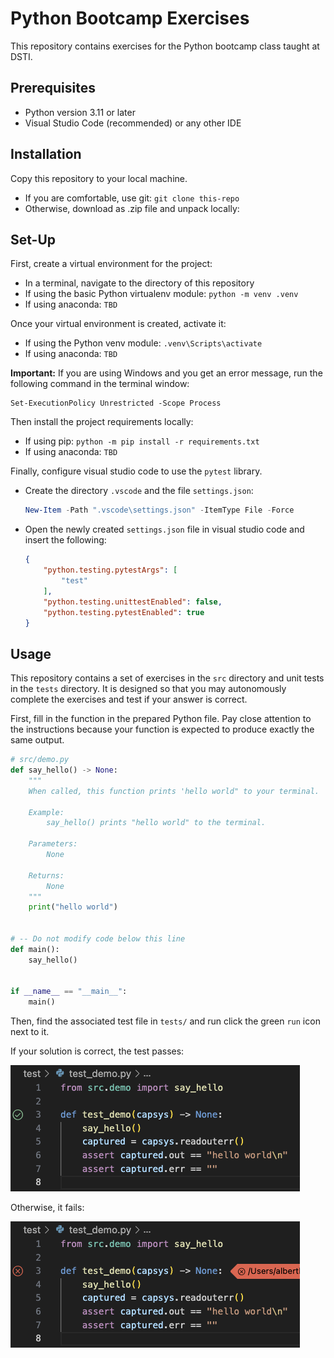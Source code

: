 # Python Bootcamp Exercises

This repository contains exercises for the Python bootcamp class taught at DSTI.

## Prerequisites

- Python version 3.11 or later
- Visual Studio Code (recommended) or any other IDE

## Installation

Copy this repository to your local machine.

- If you are comfortable, use git: `git clone this-repo`
- Otherwise, download as .zip file and unpack locally:

## Set-Up

First, create a virtual environment for the project:

- In a terminal, navigate to the directory of this repository
- If using the basic Python virtualenv module: `python -m venv .venv`
- If using anaconda: `TBD`

Once your virtual environment is created, activate it:

- If using the Python venv module: `.venv\Scripts\activate`
- If using anaconda: `TBD`

**Important:** If you are using Windows and you get an error message, run the following command in the terminal window:

```
Set-ExecutionPolicy Unrestricted -Scope Process
```

Then install the project requirements locally:

- If using pip: `python -m pip install -r requirements.txt`
- If using anaconda: `TBD`

Finally, configure visual studio code to use the `pytest` library.

- Create the directory `.vscode` and the file `settings.json`:
    
    ```Powershell
    New-Item -Path ".vscode\settings.json" -ItemType File -Force
    ```
- Open the newly created `settings.json` file in visual studio code and insert the following:

    ```json
    {
        "python.testing.pytestArgs": [
            "test"
        ],
        "python.testing.unittestEnabled": false,
        "python.testing.pytestEnabled": true
    }
    ```

## Usage

This repository contains a set of exercises in the `src` directory and unit tests in the `tests` directory. It is designed so that you may autonomously complete the exercises and test if your answer is correct.

First, fill in the function in the prepared Python file. Pay close attention to the instructions because your function is expected to produce exactly the same output.

```python
# src/demo.py
def say_hello() -> None:
    """
    When called, this function prints 'hello world" to your terminal.
    
    Example:
        say_hello() prints "hello world" to the terminal.

    Parameters:
        None

    Returns:
        None
    """
    print("hello world")


# -- Do not modify code below this line
def main():
    say_hello()


if __name__ == "__main__":
    main()

```

Then, find the associated test file in `tests/` and run click the green `run` icon next to it. 

If your solution is correct, the test passes:

![A passed unit test with a green checkmark](img/test_passed.png)

Otherwise, it fails:

![A failed unit test with a red cross](img/test_failed.png)
